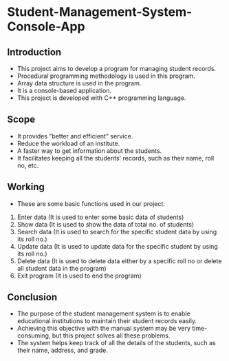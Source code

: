 # Student-Management-System-Console-App

## Introduction

- This project aims to develop a program for managing student records.
- Procedural programming methodology is used in this program.
- Array data structure is used in the program.
- It is a console-based application.
- This project is developed with C++ programming language. 

## Scope

- It provides "better and efficient" service. 
- Reduce the workload of an institute. 
- A faster way to get information about the students.
- It facilitates keeping all the students' records, such as their name, roll no, etc.

## Working

- These are some basic functions used in our project:
1. Enter data (It is used to enter some basic data of students)
2. Show data (It is used to show the data of total no. of students)
3. Search data (It is used to search for the specific student data by using its roll no.)
4. Update data (It is used to update data for the specific student by using its roll no.)
5. Delete data (It is used to delete data either by a specific roll no or delete all student data in the program)
6. Exit program (It is used to end the program)

## Conclusion

- The purpose of the student management system is to enable educational institutions to maintain their student records easily. 
- Achieving this objective with the manual system may be very time-consuming, but this project solves all these problems.
- The system helps keep track of all the details of the students, such as their name, address, and grade.


